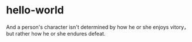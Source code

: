 # hello-world

And a person's character isn't determined by how he or she enjoys vitory，but rather how he or she endures defeat.
